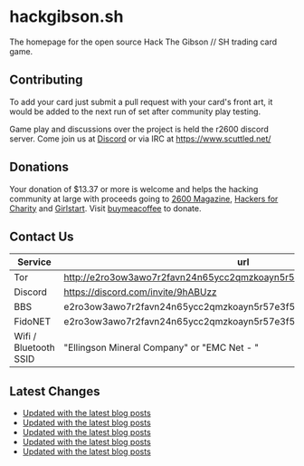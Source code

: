 # hackgibson.sh
The homepage for the open source Hack The Gibson // SH trading card game.


## Contributing

To add your card just submit a pull request with your card's front art, it would be added to the next run of set after community play testing.

Game play and discussions over the project is held the r2600 discord server. Come join us at [Discord](https://discord.com/invite/9hABUzz) or via IRC at https://www.scuttled.net/


## Donations

Your donation of $13.37 or more is welcome and helps the hacking community at large with proceeds going to [2600 Magazine](https://2600.com/), [Hackers for Charity](https://hackersforcharity.org) and [Girlstart](https://girlstart.org).  Visit [buymeacoffee](https://www.buymeacoffee.com/hackgibson.sh) to donate.


## Contact Us

Service | url
-|-
Tor | http://e2ro3ow3awo7r2favn24n65ycc2qmzkoayn5r57e3f56nvjwdcgg32ad.onion
Discord | https://discord.com/invite/9hABUzz
BBS | e2ro3ow3awo7r2favn24n65ycc2qmzkoayn5r57e3f56nvjwdcgg32ad.onion:23
FidoNET | e2ro3ow3awo7r2favn24n65ycc2qmzkoayn5r57e3f56nvjwdcgg32ad.onion:24554
Wifi / Bluetooth SSID | "Ellingson Mineral Company" or "EMC Net - <fidonet address>"

## Latest Changes
<!-- BLOG-POST-LIST:START -->
- [Updated with the latest blog posts](https://github.com/DFW2600/hackgibson.sh/commit/88859fd95ac7dda851301b098d98e1c7cc66f274)
- [Updated with the latest blog posts](https://github.com/DFW2600/hackgibson.sh/commit/7a3874249b908d4875244fd4b2d65ef71c53a5d5)
- [Updated with the latest blog posts](https://github.com/DFW2600/hackgibson.sh/commit/4985c55e366990a908c8154f03c273114c98eaae)
- [Updated with the latest blog posts](https://github.com/DFW2600/hackgibson.sh/commit/08f90657a0dc337c8d882290afe0913ea1fa7854)
- [Updated with the latest blog posts](https://github.com/DFW2600/hackgibson.sh/commit/5a2c130adbbd9eb1858b33d671c83523f079e4c0)
<!-- BLOG-POST-LIST:END -->
